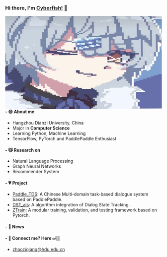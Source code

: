 ### Hi there, I'm [Cyberfish!](https://github.com/cyberfish1120) 👋

<img align="right" height="300px" width="520px" alt="GIF" src="https://github.com/cyberfish1120/cyberfish1120/blob/main/img/cyberfish.svg" />

#### - 😎 About me
- Hangzhou Dianzi University, China
- Major in **Computer Science**
- Learning Python, Machine Learning
- TensorFlow, PyTorch and PaddlePaddle Enthusiast

#### - 😼 Research on

+ Natural Language Processing
+ Graph Neural Networks
+ Recommender System

#### - 💗 Project
+ [Paddle_TDS](https://github.com/cyberfish1120/PaddleTDS): A Chinese Multi-domain task-based dialogue system based on PaddlePaddle.
+ [DST_als](https://github.com/cyberfish1120/DST_als): A algorithm integration of Dialog State Tracking.
+ [ZTrain](https://github.com/cyberfish1120/ZTrain): A modular training, validation, and testing framework based on Pytorch.

#### - 💨 News

#### - 💬 Connect me? Here 👉🏼
+ zhaoziqiang@hdu.edu.cn
